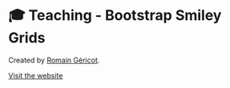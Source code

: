 # 🎓 Teaching - Bootstrap Smiley Grids

Created by [Romain Géricot](https://www.romaingericot.fr).

[Visit the website](https://romaingericot.github.io/bootstrap-smiley-grids)
